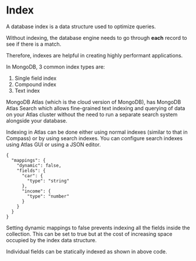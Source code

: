 # Index

A database index is a data structure used to optimize queries.

Without indexing, the database engine needs to go through **each** record to see if there is a match.

Therefore, indexes are helpful in creating highly performant applications.

In MongoDB, 3 common index types are:
1. Single field index
2. Compound index
3. Text index

MongoDB Atlas (which is the cloud version of MongoDB), has MongoDB Atlas Search
which allows fine-grained text indexing and querying of data on your Atlas 
cluster without the need to run a separate search system alongside your 
database.

Indexing in Atlas can be done either using normal indexes (similar to that in Compass) or by using search indexes. You can configure search indexes using Atlas GUI or using a JSON editor.

```
{
  "mappings": {
    "dynamic": false,
    "fields": {
      "car": {
        "type": "string"
      },
      "income": {
        "type": "number"
      }
    }
  }
}

```
Setting dynamic mappings to false prevents indexing all the fields inside the collection. This can be set to true
but at the cost of increasing space occupied by the index data structure.

Individual fields can be statically indexed as shown in above code.